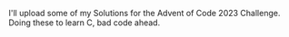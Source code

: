 I'll upload some of my Solutions for the Advent of Code 2023 Challenge.
Doing these to learn C, bad code ahead.
